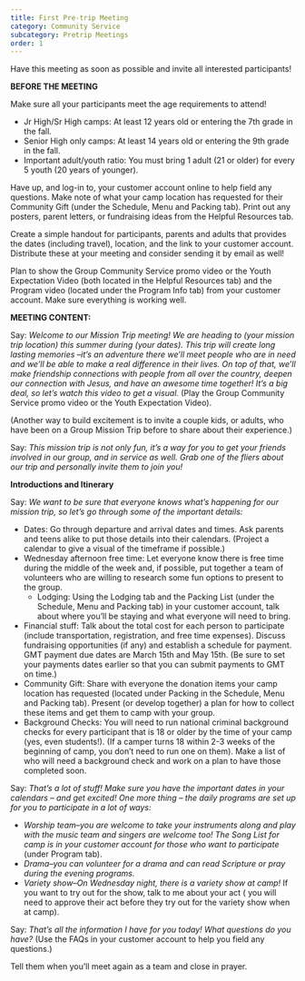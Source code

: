 ```yaml
---
title: First Pre-trip Meeting
category: Community Service
subcategory: Pretrip Meetings
order: 1
---
```


Have this meeting as soon as possible and invite all interested participants\!

**BEFORE THE MEETING**

Make sure all your participants meet the age requirements to attend\!

* Jr High/Sr High camps: At least 12 years old or entering the 7th grade in the fall.
* Senior High only camps: At least 14 years old or entering the 9th grade in the fall.
* Important adult/youth ratio: You must bring 1 adult (21 or older) for every 5 youth (20 years of younger).

Have up, and log-in to, your customer account online to help field any questions. Make note of what your camp location has requested for their Community Gift (under the Schedule, Menu and Packing tab). Print out any posters, parent letters, or fundraising ideas from the Helpful Resources tab.

Create a simple handout for participants, parents and adults that provides the dates (including travel), location, and the link to your customer account. Distribute these at your meeting and consider sending it by email as well\!

Plan to show the Group Community Service promo video or the Youth Expectation Video (both located in the Helpful Resources tab) and the Program video (located under the Program Info tab) from your customer account. Make sure everything is working well.

**MEETING CONTENT:**

Say: *Welcome to our Mission Trip meeting\! We are heading to (your mission trip location) this summer during (your dates). This trip will create long lasting memories –it’s an adventure there we’ll meet people who are in need and we’ll be able to make a real difference in their lives. On top of that, we’ll make friendship connections with people from all over the country, deepen our connection with Jesus, and have an awesome time together\! It’s a big deal, so let’s watch this video to get a visual.* (Play the Group Community Service promo video or the Youth Expectation Video).

(Another way to build excitement is to invite a couple kids, or adults, who have been on a Group Mission Trip before to share about their experience.)

Say: *This mission trip is not only fun, it’s a way for you to get your friends involved in our group, and in service as well. Grab one of the fliers about our trip and personally invite them to join you\!*

**Introductions and Itinerary**

Say: *We want to be sure that everyone knows what’s happening for our mission trip, so let’s go through some of the important details:*

* Dates: Go through departure and arrival dates and times. Ask parents and teens alike to put those details into their calendars. (Project a calendar to give a visual of the timeframe if possible.)
* Wednesday afternoon free time: Let everyone know there is free time during the middle of the week and, if possible, put together a team of volunteers who are willing to research some fun options to present to the group.
  * Lodging: Using the Lodging tab and the Packing List (under the Schedule, Menu and Packing tab) in your customer account, talk about where you’ll be staying and what everyone will need to bring.
* Financial stuff: Talk about the total cost for each person to participate (include transportation, registration, and free time expenses). Discuss fundraising opportunities (if any) and establish a schedule for payment. GMT payment due dates are March 15th and May 15th. (Be sure to set your payments dates earlier so that you can submit payments to GMT on time.)&nbsp;
* Community Gift: Share with everyone the donation items your camp location has requested (located under Packing in the Schedule, Menu and Packing tab). Present (or develop together) a plan for how to collect these items and get them to camp with your group.&nbsp;
* Background Checks: You will need to run national criminal background checks for every participant that is 18 or older by the time of your camp (yes, even students\!). (If a camper turns 18 within 2-3 weeks of the beginning of camp, you don’t need to run one on them). Make a list of who will need a background check and work on a plan to have those completed soon.&nbsp;

Say: *That’s a lot of stuff\! Make sure you have the important dates in your calendars – and get excited\! One more thing – the daily programs are set up for you to participate in a lot of ways:*

* *Worship team–you are welcome to take your instruments along and play with the music team and singers are welcome too\! The Song List for camp is in your customer account for those who want to participate* (under Program tab).&nbsp;
* *Drama–you can volunteer for a drama and can read Scripture or pray during the evening programs.&nbsp;*
* *Variety show–On Wednesday night, there is a variety show at camp\!* If you want to try out for the show, talk to me about your act ( you will need to approve their act before they try out for the variety show when at camp).&nbsp;

Say: *That’s all the information I have for you today\! What questions do you have?* (Use the FAQs in your customer account to help you field any questions.)

Tell them when you’ll meet again as a team and close in prayer.&nbsp;
